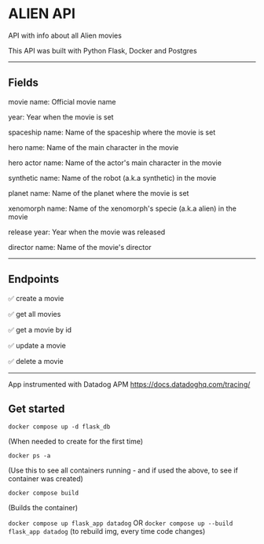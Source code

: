 # ALIEN API

API with info about all Alien movies


This API was built with Python Flask, Docker and Postgres

---
## Fields

movie name: Official movie name

year: Year when the movie is set

spaceship name: Name of the spaceship where the movie is set

hero name: Name of the main character in the movie

hero actor name: Name of the actor's main character in the movie

synthetic name: Name of the robot (a.k.a synthetic) in the movie

planet name: Name of the planet where the movie is set

xenomorph name: Name of the xenomorph's specie (a.k.a alien) in the movie

release year: Year when the movie was released

director name: Name of the movie's director

---

## Endpoints

✅ create a movie

✅ get all movies

✅ get a movie by id

✅ update a movie

✅ delete a movie

---
App instrumented with Datadog APM
https://docs.datadoghq.com/tracing/

## Get started

`docker compose up -d flask_db`

(When needed to create for the first time)

`docker ps -a`

(Use this to see all containers running - and if used the above, to see if container was created)

`docker compose build`

(Builds the container)

`docker compose up flask_app datadog` OR `docker compose up --build flask_app datadog` (to rebuild img, every time code changes)


